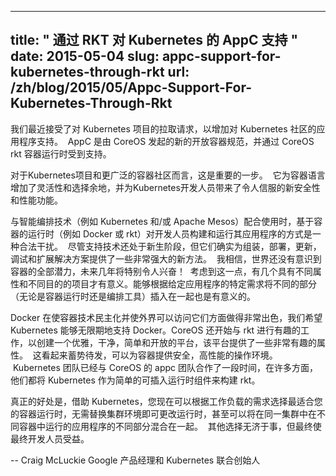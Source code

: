 <!--
---
title: " AppC Support for Kubernetes through RKT "
date: 2015-05-04
slug: appc-support-for-kubernetes-through-rkt
url: /zh/blog/2015/05/Appc-Support-For-Kubernetes-Through-Rkt
---
-->
---
title: " 通过 RKT 对 Kubernetes 的 AppC 支持 "
date: 2015-05-04
slug: appc-support-for-kubernetes-through-rkt
url: /zh/blog/2015/05/Appc-Support-For-Kubernetes-Through-Rkt
---
<!--
We very recently accepted a pull request to the Kubernetes project to add appc support for the Kubernetes community. &nbsp;Appc is a new open container specification that was initiated by CoreOS, and is supported through CoreOS rkt container runtime.
-->
我们最近接受了对 Kubernetes 项目的拉取请求，以增加对 Kubernetes 社区的应用程序支持。 &nbsp;AppC 是由 CoreOS 发起的新的开放容器规范，并通过 CoreOS rkt 容器运行时受到支持。

<!--
This is an important step forward for the Kubernetes project and for the broader containers community. &nbsp;It adds flexibility and choice to the container-verse and brings the promise of &nbsp;compelling new security and performance capabilities to the Kubernetes developer.
-->
对于Kubernetes项目和更广泛的容器社区而言，这是重要的一步。 &nbsp;它为容器语言增加了灵活性和选择余地，并为Kubernetes开发人员带来了令人信服的新安全性和性能功能。

<!--
Container based runtimes (like Docker or rkt) when paired with smart orchestration technologies (like Kubernetes and/or Apache Mesos) are a legitimate disruption to the way that developers build and run their applications. &nbsp;While the supporting technologies are relatively nascent, they do offer the promise of some very powerful new ways to assemble, deploy, update, debug and extend solutions. &nbsp;I believe that the world has not yet felt the full potential of containers and the next few years are going to be particularly exciting! &nbsp;With that in mind it makes sense for several projects to emerge with different properties and different purposes. It also makes sense to be able to plug together different pieces (whether it be the container runtime or the orchestrator) based on the specific needs of a given application.
-->
与智能编排技术（例如 Kubernetes 和/或 Apache Mesos）配合使用时，基于容器的运行时（例如 Docker 或 rkt）对开发人员构建和运行其应用程序的方式是一种合法干扰。 &nbsp;尽管支持技术还处于新生阶段，但它们确实为组装，部署，更新，调试和扩展解决方案提供了一些非常强大的新方法。 &nbsp;我相信，世界还没有意识到容器的全部潜力，未来几年将特别令人兴奋！ &nbsp;考虑到这一点，有几个具有不同属性和不同目的的项目才有意义。能够根据给定应用程序的特定需求将不同的部分（无论是容器运行时还是编排工具）插入在一起也是有意义的。

<!--
Docker has done an amazing job of democratizing container technologies and making them accessible to the outside world, and we expect Kubernetes to support Docker indefinitely. CoreOS has also started to do interesting work with rkt to create an elegant, clean, simple and open platform that offers some really interesting properties. &nbsp;It looks poised deliver a secure and performant operating environment for containers. &nbsp;The Kubernetes team has been working with the appc team at CoreOS for a while and in many ways they built rkt with Kubernetes in mind as a simple pluggable runtime component. &nbsp;
-->
Docker 在使容器技术民主化并使外界可以访问它们方面做得非常出色，我们希望 Kubernetes 能够无限期地支持 Docker。CoreOS 还开始与 rkt 进行有趣的工作，以创建一个优雅，干净，简单和开放的平台，该平台提供了一些非常有趣的属性。 &nbsp;这看起来蓄势待发，可以为容器提供安全，高性能的操作环境。 &nbsp;Kubernetes 团队已经与 CoreOS 的 appc 团队合作了一段时间，在许多方面，他们都将 Kubernetes 作为简单的可插入运行时组件来构建 rkt。 &nbsp;

<!--
The really nice thing is that with Kubernetes you can now pick the container runtime that works best for you based on your workloads’ needs, change runtimes without having the replace your cluster environment, or even mix together applications where different parts are running in different container runtimes in the same cluster. &nbsp;Additional choices can’t help but ultimately benefit the end developer.
-->
真正的好处是，借助 Kubernetes，您现在可以根据工作负载的需求选择最适合您的容器运行时，无需替换集群环境即可更改运行时，甚至可以将在同一集群中在不同容器中运行的应用程序的不同部分混合在一起。 &nbsp;其他选择无济于事，但最终使最终开发人员受益。

<!--
-- Craig McLuckie  
Google Product Manager and Kubernetes co-founder  
-->
-- Craig McLuckie
Google 产品经理和 Kubernetes 联合创始人
